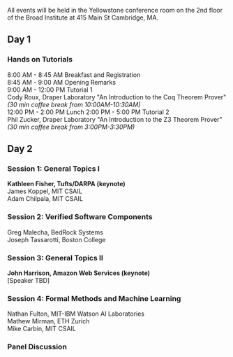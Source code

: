 All events will be held in the Yellowstone conference room on the 2nd floor of the Broad Institute at 415 Main St Cambridge, MA.

## Day 1

### Hands on Tutorials
8:00 AM - 8:45 AM Breakfast and Registration  
8:45 AM - 9:00 AM Opening Remarks  
9:00 AM - 12:00 PM Tutorial 1  
Cody Roux, Draper Laboratory "An Introduction to the Coq Theorem Prover"  
_(30 min coffee break from 10:00AM-10:30AM)_  
12:00 PM - 2:00 PM Lunch
2:00 PM - 5:00 PM Tutorial 2  
Phil Zucker, Draper Laboratory "An Introduction to the Z3 Theorem Prover"  
_(30 min coffee break from 3:00PM-3:30PM)_

## Day 2

### Session 1: General Topics I
**Kathleen Fisher, Tufts/DARPA (keynote)**  
James Koppel, MIT CSAIL  
Adam Chilpala, MIT CSAIL

### Session 2: Verified Software Components
Greg Malecha, BedRock Systems  
Joseph Tassarotti, Boston College

### Session 3: General Topics II
**John Harrison, Amazon Web Services (keynote)**  
[Speaker TBD]

### Session 4: Formal Methods and Machine Learning
Nathan Fulton, MIT-IBM Watson AI Laboratories  
Mathew Mirman, ETH Zurich  
Mike Carbin, MIT CSAIL

### Panel Discussion
